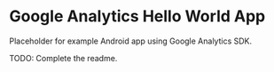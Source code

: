 Google Analytics Hello World App
================================

Placeholder for example Android app using Google Analytics SDK.

TODO: Complete the readme.
